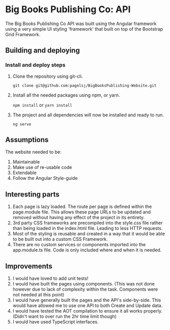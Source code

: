 
# Big Books Publishing Co: API

The Big Books Publishing Co API was built using the Angular framework using a very simple UI styling 'framework' that built on top of the Bootstrap Grid Framework.

## Building and deploying

### Install and deploy steps

 1. Clone the repository using git-cli.

    `git clone git@github.com:pagelsj/BigBooksPublishing-Website.git`
2. Install all the needed packages using npm, or yarn.

    `npm install` or `yarn install`
3. The project and all dependencies will now be installed and ready to run.

    `ng serve`

## Assumptions
The website needed to be:
1. Maintainable
2. Make use of re-usable code
3. Extendable
4. Follow the Angular Style-guide

## Interesting parts
1. Each page is lazy loaded. The route per page is defined within the page.module file. This allows these page URLs to be updated and removed without having any effect of the project in its entirety.
2. 3rd party CSS frameworks are precompiled into the style.css file rather than being loaded in the index.html file. Leading to less HTTP requests.
3. Most of the styling is reusable and created in a way that it would be able to be built out into a custom CSS Framework.
4. There are no custom services or components imported into the app.module.ts file. Code is only included where and when it is needed.

## Improvements
1. I would have loved to add unit tests!
2. I would have built the pages using components. (This was not done however due to lack of complexity within the task. Components were not needed at this point)
3. I would have generally built the pages and the API's side-by-side. This would have allowed me to use one API to both Create and Update data.
4. I would have tested the AOT compilation to ensure it all works properly. (Didn't want to over run the 2hr time limit though)
5. I would have used TypeScript interfaces.
